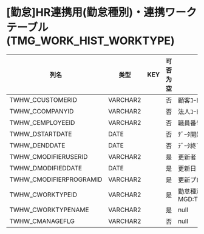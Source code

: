 # [勤怠]HR連携用(勤怠種別)・連携ワークテーブル (TMG_WORK_HIST_WORKTYPE)
| 列名   | 类型   | KEY  | 可否为空 | 注释   |
| ---- | ---- | ---- | ---- | ---- |
|TWHW_CCUSTOMERID|VARCHAR2||否|顧客ｺｰﾄﾞ  |
|TWHW_CCOMPANYID|VARCHAR2||否|法人ｺｰﾄﾞ |
|TWHW_CEMPLOYEEID|VARCHAR2||否|職員番号  |
|TWHW_DSTARTDATE|DATE||否|ﾃﾞｰﾀ開始日 |
|TWHW_DENDDATE|DATE||否|ﾃﾞｰﾀ終了日  |
|TWHW_CMODIFIERUSERID|VARCHAR2||是|更新者   |
|TWHW_DMODIFIEDDATE|DATE||是|更新日  |
|TWHW_CMODIFIERPROGRAMID|VARCHAR2||是|更新プログラムID |
|TWHW_CWORKTYPEID|VARCHAR2||是|勤怠種別 MGD:TMG_WORKTYPE |
|TWHW_CWORKTYPENAME|VARCHAR2||是|null|
|TWHW_CMANAGEFLG|VARCHAR2||否|null|

